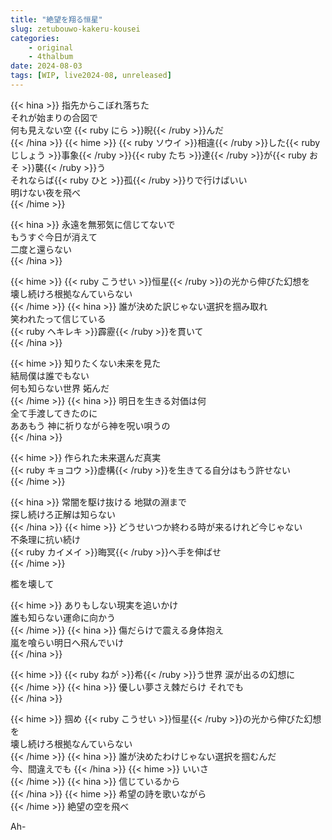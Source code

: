 ```yaml
---
title: "絶望を翔る恒星"
slug: zetubouwo-kakeru-kousei
categories:
    - original
    - 4thalbum
date: 2024-08-03
tags: [WIP, live2024-08, unreleased]
---
```


{{< hina >}}
指先からこぼれ落ちた  
それが始まりの合図で  
何も見えない空 {{< ruby にら >}}睨{{< /ruby >}}んだ  
{{< /hina >}}
{{< hime >}}
{{< ruby ソウイ >}}相違{{< /ruby >}}した{{< ruby じしょう >}}事象{{< /ruby >}}{{< ruby たち >}}達{{< /ruby >}}が{{< ruby おそ >}}襲{{< /ruby >}}う  
それならば{{< ruby ひと >}}孤{{< /ruby >}}りで行けばいい  
明けない夜を飛べ  
{{< /hime >}}

{{< hina >}}
永遠を無邪気に信じてないで  
もうすぐ今日が消えて  
二度と還らない  
{{< /hina >}}

{{< hime >}}
{{< ruby こうせい >}}恒星{{< /ruby >}}の光から伸びた幻想を  
壊し続けろ根拠なんていらない  
{{< /hime >}}
{{< hina >}}
誰が決めた訳じゃない選択を掴み取れ  
笑われたって信じている  
{{< ruby ヘキレキ >}}霹靂{{< /ruby >}}を貫いて  
{{< /hina >}}

{{< hime >}}
知りたくない未来を見た  
結局僕は誰でもない  
何も知らない世界 妬んだ  
{{< /hime >}}
{{< hina >}}
明日を生きる対価は何  
全て手渡してきたのに  
ああもう 神に祈りながら神を呪い唄うの  
{{< /hina >}}

{{< hime >}}
作られた未来選んだ真実  
{{< ruby キョコウ >}}虚構{{< /ruby >}}を生きてる自分はもう許せない  
{{< /hime >}}

{{< hina >}}
常闇を駆け抜ける 地獄の淵まで  
探し続けろ正解は知らない  
{{< /hina >}}
{{< hime >}}
どうせいつか終わる時が来るけれど今じゃない  
不条理に抗い続け  
{{< ruby カイメイ >}}晦冥{{< /ruby >}}へ手を伸ばせ  
{{< /hime >}}

檻を壊して  

{{< hime >}}
ありもしない現実を追いかけ  
誰も知らない運命に向かう  
{{< /hime >}}
{{< hina >}}
傷だらけで震える身体抱え  
嵐を喰らい明日へ飛んでいけ  
{{< /hina >}}

{{< hime >}}
{{< ruby ねが >}}希{{< /ruby >}}う世界 涙が出るの幻想に  
{{< /hime >}}
{{< hina >}}
優しい夢さえ棘だらけ それでも  
{{< /hina >}}

{{< hime >}}
掴め {{< ruby こうせい >}}恒星{{< /ruby >}}の光から伸びた幻想を  
壊し続けろ根拠なんていらない  
{{< /hime >}}
{{< hina >}}
誰が決めたわけじゃない選択を掴むんだ  
今、間違えでも
{{< /hina >}} 
{{< hime >}}
いいさ  
{{< /hime >}}
{{< hina >}}
信じているから  
{{< /hina >}}
{{< hime >}}
希望の詩を歌いながら  
{{< /hime >}}
絶望の空を飛べ  

Ah-  